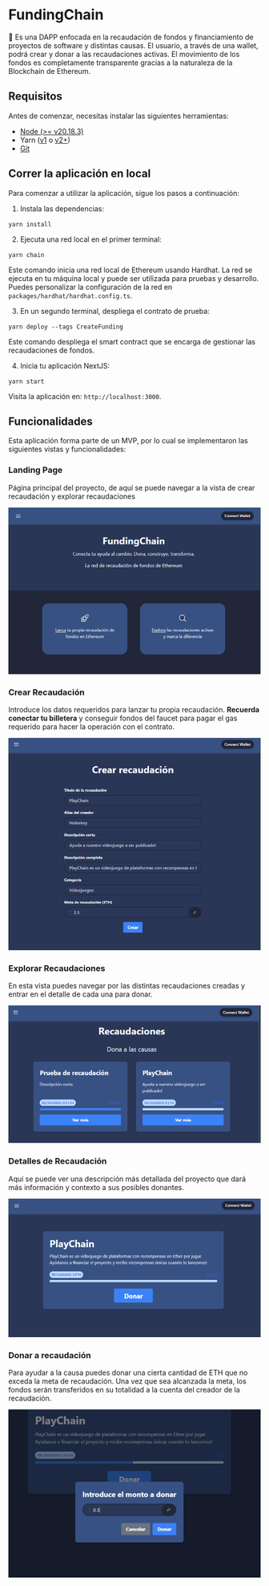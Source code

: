 # FundingChain

🧪 Es una DAPP enfocada en la recaudación de fondos y financiamiento de proyectos de software y distintas causas.
El usuario, a través de una wallet, podrá crear y donar a las recaudaciones activas. El movimiento de los fondos es completamente transparente gracias a la naturaleza de la Blockchain de Ethereum.

## Requisitos

Antes de comenzar, necesitas instalar las siguientes herramientas:

- [Node (>= v20.18.3)](https://nodejs.org/en/download/)
- Yarn ([v1](https://classic.yarnpkg.com/en/docs/install/) o [v2+](https://yarnpkg.com/getting-started/install))
- [Git](https://git-scm.com/downloads)

## Correr la aplicación en local

Para comenzar a utilizar la aplicación, sigue los pasos a continuación:

1. Instala las dependencias:

```
yarn install
```

2. Ejecuta una red local en el primer terminal:

```
yarn chain
```

Este comando inicia una red local de Ethereum usando Hardhat. La red se ejecuta en tu máquina local y puede ser utilizada para pruebas y desarrollo. Puedes personalizar la configuración de la red en `packages/hardhat/hardhat.config.ts`.

3. En un segundo terminal, despliega el contrato de prueba:

```
yarn deploy --tags CreateFunding
```

Este comando despliega el smart contract que se encarga de gestionar las recaudaciones de fondos.

4. Inicia tu aplicación NextJS:

```
yarn start
```

Visita la aplicación en: `http://localhost:3000`.

## Funcionalidades

Esta aplicación forma parte de un MVP, por lo cual se implementaron las siguientes vistas y funcionalidades:

### Landing Page

Página principal del proyecto, de aquí se puede navegar a la vista de crear recaudación y explorar recaudaciones

![Landing Page](/docs/langing_page.png)

### Crear Recaudación

Introduce los datos requeridos para lanzar tu propia recaudación. **Recuerda conectar tu billetera** y conseguir fondos del faucet para pagar el gas requerido para hacer la operación con el contrato.

![Crear Recaudación](/docs/create.png)

### Explorar Recaudaciones

En esta vista puedes navegar por las distintas recaudaciones creadas y entrar en el detalle de cada una para donar.

![Ver Recaudaciones](/docs/explore.png)

### Detalles de Recaudación

Aquí se puede ver una descripción más detallada del proyecto que dará más información y contexto a sus posibles donantes.

![Detalles de Recaudación](/docs/fundraising_detail.png)

### Donar a recaudación

Para ayudar a la causa puedes donar una cierta cantidad de ETH que no exceda la meta de recaudación. Una vez que sea alcanzada la meta, los fondos serán transferidos en su totalidad a la cuenta del creador de la recaudación.

![Donar a recaudación](/docs/donate.png)
